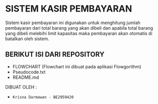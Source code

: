# SISTEM KASIR PEMBAYARAN

Sistem kasir pembayaran ini digunakan untuk menghitung jumlah pembayaran dari total barang yang akan dibeli dan apabila total barang yang dibeli melebihi limit kapasitas maka pembayaran akan otomatis di batalkan oleh sistem.

## BERIKUT ISI DARI REPOSITORY
- FLOWCHART (Flowchart ini dibuat pada aplikasi Flowgorithm)
- Pseudocode.txt
- README.md

DIBUAT OLEH :
- `Krisna Darmawan - BE2959420`